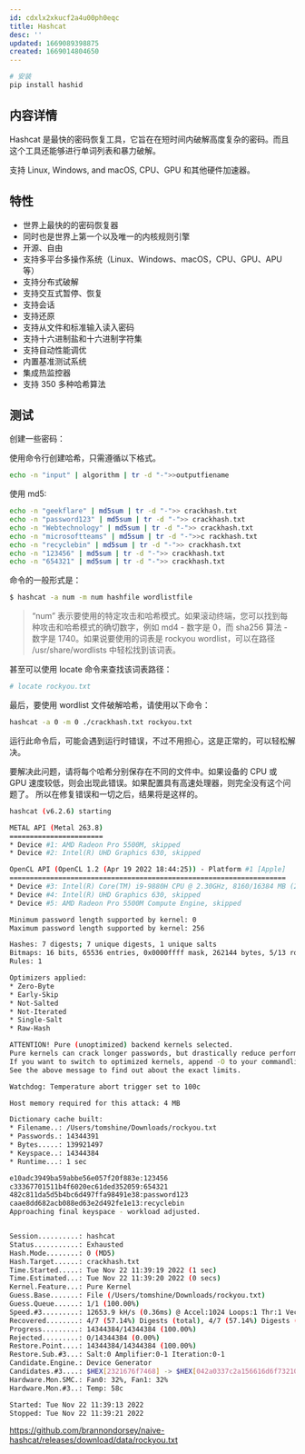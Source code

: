 ```yaml
---
id: cdxlx2xkucf2a4u00ph0eqc
title: Hashcat
desc: ''
updated: 1669089398875
created: 1669014804650
---
```



```sh
# 安装
pip install hashid
```

## 内容详情

Hashcat 是最快的密码恢复工具，它旨在在短时间内破解高度复杂的密码。而且这个工具还能够进行单词列表和暴力破解。

支持 Linux, Windows, and macOS, CPU、GPU 和其他硬件加速器。

## 特性

- 世界上最快的的密码恢复器
- 同时也是世界上第一个以及唯一的内核规则引擎
- 开源、自由
- 支持多平台多操作系统（Linux、Windows、macOS，CPU、GPU、APU 等）
- 支持分布式破解
- 支持交互式暂停、恢复
- 支持会话
- 支持还原
- 支持从文件和标准输入读入密码
- 支持十六进制盐和十六进制字符集
- 支持自动性能调优
- 内置基准测试系统
- 集成热监控器
- 支持 350 多种哈希算法

## 测试

创建一些密码：

使用命令行创建哈希，只需遵循以下格式。

```sh
echo -n "input" | algorithm | tr -d "-">>outputfiename
```

使用 md5:

```sh
echo -n "geekflare" | md5sum | tr -d "-">> crackhash.txt
echo -n "password123" | md5sum | tr -d "-">> crackhash.txt
echo -n "Webtechnology" | md5sum | tr -d "-">> crackhash.txt
echo -n "microsoftteams" | md5sum | tr -d "-">>c rackhash.txt
echo -n "recyclebin" | md5sum | tr -d "-">> crackhash.txt
echo -n "123456" | md5sum | tr -d "-">> crackhash.txt
echo -n "654321" | md5sum | tr -d "-">> crackhash.txt
```

命令的一般形式是：

```sh
$ hashcat -a num -m num hashfile wordlistfile
```

> “num” 表示要使用的特定攻击和哈希模式。如果滚动终端，您可以找到每种攻击和哈希模式的确切数字，例如 md4 - 数字是 0，而 sha256 算法 - 数字是 1740。如果说要使用的词表是 rockyou wordlist，可以在路径 /usr/share/wordlists 中轻松找到该词表。

甚至可以使用 locate 命令来查找该词表路径：

```sh
# locate rockyou.txt
```

最后，要使用 wordlist 文件破解哈希，请使用以下命令：

```sh
hashcat -a 0 -m 0 ./crackhash.txt rockyou.txt
```

运行此命令后，可能会遇到运行时错误，不过不用担心，这是正常的，可以轻松解决。

要解决此问题，请将每个哈希分别保存在不同的文件中。如果设备的 CPU 或 GPU 速度较低，则会出现此错误。如果配置具有高速处理器，则完全没有这个问题了。
所以在修复错误和一切之后，结果将是这样的。

```sh
hashcat (v6.2.6) starting

METAL API (Metal 263.8)
=======================
* Device #1: AMD Radeon Pro 5500M, skipped
* Device #2: Intel(R) UHD Graphics 630, skipped

OpenCL API (OpenCL 1.2 (Apr 19 2022 18:44:25)) - Platform #1 [Apple]
====================================================================
* Device #3: Intel(R) Core(TM) i9-9880H CPU @ 2.30GHz, 8160/16384 MB (2048 MB allocatable), 16MCU
* Device #4: Intel(R) UHD Graphics 630, skipped
* Device #5: AMD Radeon Pro 5500M Compute Engine, skipped

Minimum password length supported by kernel: 0
Maximum password length supported by kernel: 256

Hashes: 7 digests; 7 unique digests, 1 unique salts
Bitmaps: 16 bits, 65536 entries, 0x0000ffff mask, 262144 bytes, 5/13 rotates
Rules: 1

Optimizers applied:
* Zero-Byte
* Early-Skip
* Not-Salted
* Not-Iterated
* Single-Salt
* Raw-Hash

ATTENTION! Pure (unoptimized) backend kernels selected.
Pure kernels can crack longer passwords, but drastically reduce performance.
If you want to switch to optimized kernels, append -O to your commandline.
See the above message to find out about the exact limits.

Watchdog: Temperature abort trigger set to 100c

Host memory required for this attack: 4 MB

Dictionary cache built:
* Filename..: /Users/tomshine/Downloads/rockyou.txt
* Passwords.: 14344391
* Bytes.....: 139921497
* Keyspace..: 14344384
* Runtime...: 1 sec

e10adc3949ba59abbe56e057f20f883e:123456
c33367701511b4f6020ec61ded352059:654321
482c811da5d5b4bc6d497ffa98491e38:password123
caae8dd682acb088ed63e2d492fe1e13:recyclebin
Approaching final keyspace - workload adjusted.


Session..........: hashcat
Status...........: Exhausted
Hash.Mode........: 0 (MD5)
Hash.Target......: crackhash.txt
Time.Started.....: Tue Nov 22 11:39:19 2022 (1 sec)
Time.Estimated...: Tue Nov 22 11:39:20 2022 (0 secs)
Kernel.Feature...: Pure Kernel
Guess.Base.......: File (/Users/tomshine/Downloads/rockyou.txt)
Guess.Queue......: 1/1 (100.00%)
Speed.#3.........: 12653.9 kH/s (0.36ms) @ Accel:1024 Loops:1 Thr:1 Vec:4
Recovered........: 4/7 (57.14%) Digests (total), 4/7 (57.14%) Digests (new)
Progress.........: 14344384/14344384 (100.00%)
Rejected.........: 0/14344384 (0.00%)
Restore.Point....: 14344384/14344384 (100.00%)
Restore.Sub.#3...: Salt:0 Amplifier:0-1 Iteration:0-1
Candidate.Engine.: Device Generator
Candidates.#3....: $HEX[2321676f7468] -> $HEX[042a0337c2a156616d6f732103]
Hardware.Mon.SMC.: Fan0: 32%, Fan1: 32%
Hardware.Mon.#3..: Temp: 58c

Started: Tue Nov 22 11:39:13 2022
Stopped: Tue Nov 22 11:39:21 2022
```

<https://github.com/brannondorsey/naive-hashcat/releases/download/data/rockyou.txt>
